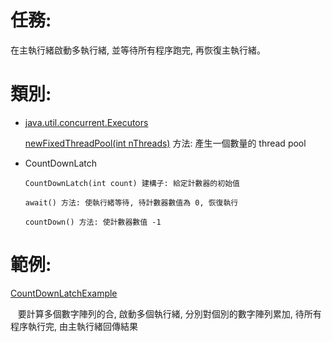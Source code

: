 # 任務:
在主執行緒啟動多執行緒, 並等待所有程序跑完, 再恢復主執行緒。

# 類別:
+ [java.util.concurrent.Executors]

  [newFixedThreadPool(int nThreads)] 方法: 產生一個數量的 thread pool

+ CountDownLatch

      CountDownLatch(int count) 建構子: 給定計數器的初始值

      await() 方法: 使執行緒等待, 待計數器數值為 0, 恢復執行

      countDown() 方法: 使計數器數值 -1

# 範例:
[CountDownLatchExample](https://github.com/jimmyshu/jimmy-test-example/blob/master/src/main/java/jimmy/test/example/CountDownLatchExample.java)

    要計算多個數字陣列的合, 啟動多個執行緒, 分別對個別的數字陣列累加, 待所有程序執行完, 由主執行緒回傳結果

 
[java.util.concurrent.Executors]: https://docs.oracle.com/javase/7/docs/api/java/util/concurrent/Executors.html "test"
[newFixedThreadPool(int nThreads)]: https://docs.oracle.com/javase/7/docs/api/java/util/concurrent/Executors.html#newFixedThreadPool(int)
